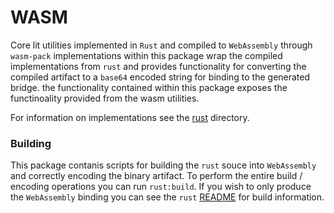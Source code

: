 # WASM

Core lit utilities implemented in `Rust` and compiled to `WebAssembly` through `wasm-pack` implementations within this package wrap the compiled implementations from `rust` and provides functionality for converting the compiled artifact to a `base64` encoded string for binding to the generated bridge. the functionality contained within this package exposes the functinoality provided from the wasm utilities.

For information on implementations see the [rust](./rust/README.md) directory.


### Building
This package contanis scripts for building the `rust` souce into `WebAssembly` and correctly encoding the binary artifact.
To perform the entire build / encoding operations you can run `rust:build`. If you wish to only produce the `WebAssembly` binding you can see the `rust` [README](./rust//README.md) for build information.

